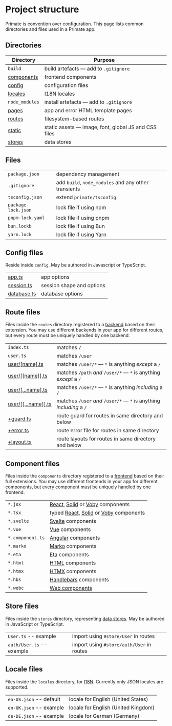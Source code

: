 # Project structure

Primate is convention over configuration. This page lists common directories
and files used in a Primate app.

## Directories

|Directory|Purpose|
|-|-|
|`build`|build artefacts — add to `.gitignore`|
|[components](/components)|frontend components|
|[config](/configuration)|configuration files|
|[locales](/i18n#locales)|I18N locales|
|`node_modules`|install artefacts — add to `.gitignore`|
|[pages](/pages)|app and error HTML template pages|
|[routes](/routes)|filesystem-based routes|
|[static](/static)|static assets — image, font, global JS and CSS files|
|[stores](/stores)|data stores|

## Files

| | |
|-|-|
|`package.json`|dependency management|
|`.gitignore`|add `build`, `node_modules` and any other transients|
|`tsconfig.json`|extend `primate/tsconfig`|
|`package-lock.json`|lock file if using npm|
|`pnpm-lock.yaml`|lock file if using pnpm|
|`bun.lockb`|lock file if using Bun|
|`yarn.lock`|lock file if using Yarn|

## Config files

Reside inside `config`. May be authored in Javascript or TypeScript.

| | |
|-|-|
|[app.ts](/configuration#app-ts)|app options|
|[session.ts](/configuration#session-ts)|session shape and options|
|[database.ts](/configuration#database-ts)|database options|

## Route files

Files inside the `routes` directory registered to a [backend](/backend) based
on their extension. You may use different backends in your app for different
routes, but every route must be uniquely handled by one backend.

| | |
|-|-|
|`index.ts`|matches `/`|
|`user.ts`|matches `/user`|
|[user/\[name\].ts](/routing#dynamic-routes)|matches `/user/*` — `*` is anything *except* a `/`|
|[user/\[\[name\]\].ts](/routing#optional-routes)|matches `/path` *and* `/user/*` — `*` is anything *except* a `/`|
|[user/\[...name\].ts](/routing#rest-routes)|matches `/user/*` — `*` is anything *including* a `/`|
|[user/\[\[...name\]\].ts](/routing#optional-rest-routes)|matches `/user` *and* `/user/*` — `*` is anything *including* a `/`|
|[+guard.ts](/routes#guards)|route guard for routes in same directory and below|
|[+error.ts](/routes#error-files)|route error file for routes in same directory|
|[+layout.ts](/routes#layouts)|route layouts for routes in same directory and below|

## Component files

Files inside the `components` directory registered to a [frontend](/frontend)
based on their full extensions. You may use different frontends in your app for
different components, but every component must be uniquely handled by one
frontend.

| | |
|-|-|
|`*.jsx`|[React](/frontend/react), [Solid](/frontend/solid) or [Voby](/frontend/voby) components|
|`*.tsx`|typed [React](/frontend/react), [Solid](/frontend/solid) or [Voby](/frontend/voby) components|
|`*.svelte`|[Svelte](/frontend/svelte) components|
|`*.vue`|[Vue](/frontend/vue) components|
|`*.component.ts`|[Angular](/frontend/angular) components|
|`*.marko`|[Marko](/frontend/marko) components|
|`*.eta`|[Eta](/frontend/eta) components|
|`*.html`|[HTML](/frontend/html) components|
|`*.htmx`|[HTMX](/frontend/htmx) components|
|`*.hbs`|[Handlebars](/frontend/handlebars) components|
|`*.webc`|[Web components](/frontend/web-components)|

## Store files

Files inside the `stores` directory, representing [data stores](/stores). May
be authored in JavaScript or TypeScript.

| | |
|-|-|
|`User.ts` -- example|import using `#store/User` in routes|
|`auth/User.ts` -- example|import using `#store/auth/User` in routes|

## Locale files

Files inside the `locales` directory, for [I18N](/i18n). Currently only JSON
locales are supported.

| | |
|-|-|
|`en-US.json` -- default|locale for English (United States)|
|`en-UK.json` -- example|locale for English (United Kingdom)|
|`de-DE.json` -- example|locale for German (Germany)|
